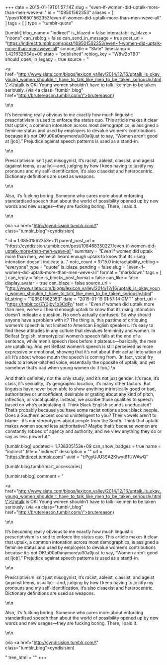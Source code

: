 +++
date = 2015-01-19T01:57:14Z
slug = "even-if-women-did-uptalk-more-than-men-weve-all"
id = "108501562353"
aliases = [ "/post/108501562353/even-if-women-did-uptalk-more-than-men-weve-all" ]
tags = [ ]
type = "tumblr-quote"

[tumblr]
blog_name = "indirect"
is_blazed = false
interactability_blaze = "noone"
can_reblog = false
can_send_in_message = true
post_url = "https://indirect.tumblr.com/post/108501562353/even-if-women-did-uptalk-more-than-men-weve-all"
source_title = "Slate"
timestamp = 1.421632634e+09
state = "published"
reblog_key = "W8w2oTB0"
should_open_in_legacy = true
source = "<p><a href=\"http://www.slate.com/blogs/lexicon_valley/2014/12/16/uptalk_is_okay_young_women_shouldn_t_have_to_talk_like_men_to_be_taken_seriously.html\">Uptalk is OK: Young women shouldn’t have to talk like men to be taken seriously.</a> (via <a class=\"tumblr_blog\" href=\"http://brutereason.tumblr.com/\">brutereason</a>)</p>\n\n<p>It’s becoming really obvious to me exactly how much linguistic prescriptivism is used to enforce the status quo. This article makes it clear that uptalk, a common intonation across most demographics, is assigned a feminine status and used by employers to devalue women’s contributions because it’s not OK\u00a0anymore\u00a0just to say, “Women aren’t good at [job].” Prejudice against speech patterns is used as a stand-in.</p>\n\n<p>Prescriptivism isn’t just misogynist, it’s racist, ableist, classist, and ageist (against teens, usually)—and, judging by how I keep having to justify my pronouns and my self-identification, it’s also cissexist and heterocentric. Dictionary definitions are used as weapons.</p>\n\n<p>Also, it’s fucking boring. Someone who cares more about enforcing standardised speech than about the world of possibility opened up by new words and new usages—they are fucking boring. There, I said it.</p>\n\n<p>(via <a href=\"http://cyndisision.tumblr.com/\" class=\"tumblr_blog\">cyndisision</a>)</p>"
id = 1.08501562353e+11
parent_post_url = "https://cyndisision.tumblr.com/post/108468350227/even-if-women-did-uptalk-more-than-men-weve-all"
summary = "Even if women did uptalk more than men, we’ve all heard enough uptalk to know that its rising intonation doesn’t indicate a..."
note_count = 9715.0
interactability_reblog = "everyone"
type = "quote"
is_blaze_pending = false
slug = "even-if-women-did-uptalk-more-than-men-weve-all"
format = "markdown"
tags = [ ]
can_reply = false
is_blocks_post_format = false
can_like = false
display_avatar = true
can_blaze = false
source_url = "http://www.slate.com/blogs/lexicon_valley/2014/12/16/uptalk_is_okay_young_women_shouldn_t_have_to_talk_like_men_to_be_taken_seriously.html"
id_string = "108501562353"
date = "2015-01-19 01:57:14 GMT"
short_url = "https://tmblr.co/ZY3jby1b3CdFn"
text = "Even if women did uptalk more than men, we’ve all heard enough uptalk to know that its rising intonation doesn’t indicate a question. No one’s actually confused. So why should anyone have a problem with it? The thing is, this pastime of critiquing women’s speech is not limited to American English speakers. It’s easy to find these attitudes in any culture that devalues femininity and women. In Belfast English, stereotypical women’s speech falls at the end of a sentence, while men’s speech rises before it plateaus—basically, the men are uptalking. And yet Belfast women’s speech is still perceived as more expressive or emotional, showing that it’s not about their actual intonation at all: It’s about whose mouth the speech is coming from. (In fact, vocal fry leads to a lower-pitched voice, essentially the opposite of uptalk, and yet somehow that’s bad when young women do it too.) \n<br/><br/>And that’s definitely not the only study, and it’s not just gender. It’s race, it’s class, it’s sexuality, it’s geographic location, it’s many other factors. But linguists have never been able to show anything intrinsically good or bad, authoritative or unconfident, desirable or grating about any kind of pitch, inflection, or vocal quality. Instead, we ascribe those qualities to speech based on who’s articulating it. Think Black English sounds uneducated? That’s probably because you have some racist notions about black people. Does a Southern accent sound unintelligent to you? Their vowels aren’t to blame—it’s our stereotypes about people from the South. Think that uptalk makes women sound less authoritative? Maybe that’s because women are constantly robbed of agency and authority, and we view anything they do or say as less powerful."

[tumblr.blog]
updated = 1.738205153e+09
can_show_badges = true
name = "indirect"
title = "indirect"
description = ""
url = "https://indirect.tumblr.com/"
uuid = "t:PgyUJU3SA2Klwyt81UWAwQ"

[tumblr.blog.tumblrmart_accessories]

[tumblr.reblog]
comment = "<p><a href=\"http://www.slate.com/blogs/lexicon_valley/2014/12/16/uptalk_is_okay_young_women_shouldn_t_have_to_talk_like_men_to_be_taken_seriously.html\">Uptalk is OK: Young women shouldn’t have to talk like men to be taken seriously.</a> (via <a class=\"tumblr_blog\" href=\"http://brutereason.tumblr.com/\">brutereason</a>)</p>\n\n<p>It’s becoming really obvious to me exactly how much linguistic prescriptivism is used to enforce the status quo. This article makes it clear that uptalk, a common intonation across most demographics, is assigned a feminine status and used by employers to devalue women’s contributions because it’s not OK\u00a0anymore\u00a0just to say, “Women aren’t good at [job].” Prejudice against speech patterns is used as a stand-in.</p>\n\n<p>Prescriptivism isn’t just misogynist, it’s racist, ableist, classist, and ageist (against teens, usually)—and, judging by how I keep having to justify my pronouns and my self-identification, it’s also cissexist and heterocentric. Dictionary definitions are used as weapons.</p>\n\n<p>Also, it’s fucking boring. Someone who cares more about enforcing standardised speech than about the world of possibility opened up by new words and new usages—they are fucking boring. There, I said it.</p>\n\n<p>(via <a href=\"http://cyndisision.tumblr.com/\" class=\"tumblr_blog\">cyndisision</a>)</p>"
tree_html = ""
+++
